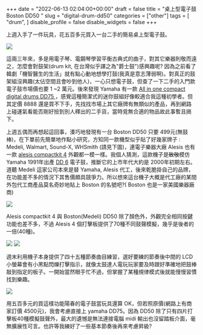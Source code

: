 +++ 
date = "2022-06-13 02:04:00+00:00" 
draft = false title = "桌上型電子鼓 Boston DD50 " 
slug = "digital-drum-dd50" 
categories = ["other"] 
tags = [ "drum", ] disable_profile = false disable_widgets = false 
+++

上週入手了一件玩具，花五百多元買入一台二手的簡易桌上型電子鼓。

![](https://i.imgur.com/LeKXTwo.jpg)

這兩三年來，多是用電子琴、電鋼琴學習平衡古典式的曲子，對其它樂器則敬而遠之，怎麼會對鼓架(drum kit, 在台灣似乎譯之為"爵士鼓")感興趣呢? 因為之前看了韓劇「機智醫生的生活」就有點心動地想學打鼓(我真是意志薄弱啊)。對真正的鼓架組沒興趣(太佔空間且會吵到他人)，一心只想電子鼓，但查了一下二手的入門款電子鼓市場價也要 1 ~2 萬元。後來發現 Yamaha 有一款 [All in one compact digital drums DD75 ](https://tw.yamaha.com/zh/products/musical_instruments/entertainment/dd-75/index.html)，感覺這種簡潔式的迷你鼓組好像較適合我這種初學者。但其定價 8888 還是買不下手，先找找市場上其它廠牌有無類似的產品，再到網路上碰運氣看能否剛好撿到別人釋出的二手貨，當時覓無合適的物品故此事暫且搹下。

上週五偶而再想起這回事，湊巧地發現有一台 Boston DD50 只要 499元(無鼓棒)，在下單前先簡單地作點小研究，方知同一款機型似乎貼了好幾家牌子 : Medeli, Walmart, Sound-X, WHSmith (請見下圖)，連電子樂器大廠 Alesis 也有一款 [alesis compactkit 4](https://www.alesis.com/products/view/compactkit-4) 外觀都一模一樣。我個人猜測，這款機子是~~致敬~~模仿 Yamaha 1991年出產 [DD 6](https://www.yamaha.com/en/about/innovation/collection/detail/4004/) 電子鼓，推斷它的上市年代大約是 2000年初期左右。道聽 Medeli 這家公司本來是替 Yamaha, Alesis 代工，後來乾脆掛自己的品牌，在功能差不多的情況下其售價頗具競爭力。所以想來這台機子大概是代工廠的某間外包代工商產品莫名奇妙地貼上 Boston 的名號吧?( Boston 也是一家美國樂器廠商)

![](https://i.imgur.com/RSR206M.png)

Alesis compactkit 4 與 Boston(Medeli) DD50 除了顏色外，外觀完全相同按鍵功能也差不多，不過 Alesis  4 個打擊板提供了70種不同鼓聲模擬，幾乎是後者的一倍(40種)。

![](https://i.imgur.com/h0oDv6n.png)
![](https://i.imgur.com/sxn6Vok.png)

週末利用機子本身提供了四十五種節奏曲目練習，選好要練的節奏後中間的 LCD  小螢幕會有小黑點閃爍打擊指示，就像太鼓達人電玩玩家要及時跟好準確地把鼓棒敲到指定的板子。一開始當然眼手忙不過，但掌握了某種規律模式後就能慢慢習慣找到樂趣。

![](https://i.imgur.com/LddfNb3.png)

用五百多元的買這樣功能陽春的電子鼓當玩具還算 OK，但若照原價(網路上有商家訂價 4500元)，我會考慮直接上 yamaha DD75。因為 DD50 除了只有四片打擊板40種模擬鼓聲外，最大的遺憾是無法連接電腦 midi 輸出也沒留踏板介面，毫無擴展性可言。也許等我練好了一些基本節奏後再來考慮昇級?
